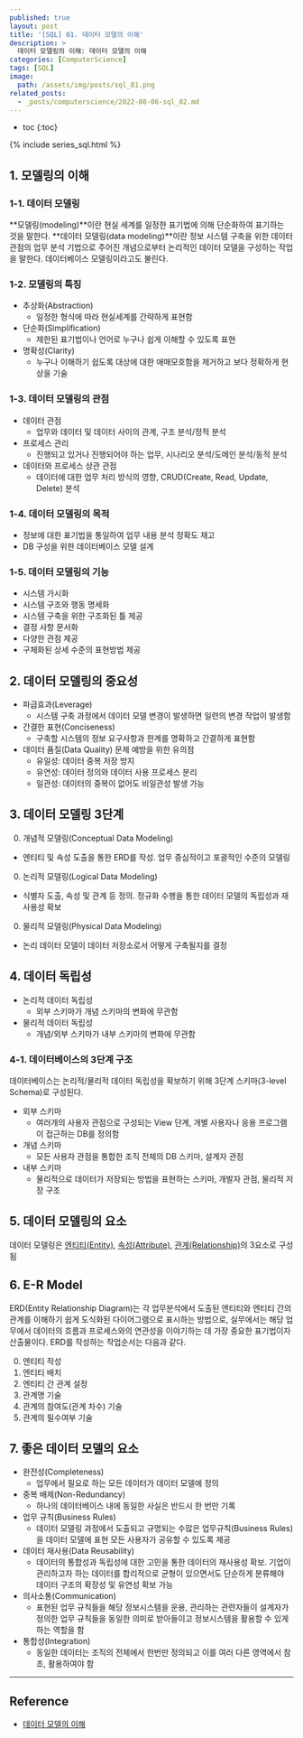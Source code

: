 ```yaml
---
published: true
layout: post
title: '[SQL] 01. 데이터 모델의 이해'
description: >
  데이터 모델링의 이해: 데이터 모델의 이해
categories: [ComputerScience]
tags: [SQL]
image:
  path: /assets/img/posts/sql_01.png
related_posts:
  - _posts/computerscience/2022-08-06-sql_02.md
---
```

* toc
{:toc}

{% include series_sql.html %}

## 1. 모델링의 이해

### 1-1. 데이터 모델링

**모델링(modeling)**이란 현실 세계를 일정한 표기법에 의해 단순화하여 표기하는 것을 말한다. **데이터 모델링(data modeling)**이란 정보 시스템 구축을 위한 데이터 관점의 업무 분석 기법으로 주어진 개념으로부터 논리적인 데이터 모델을 구성하는 작업을 말한다. 데이터베이스 모델링이라고도 불린다.  

### 1-2. 모델링의 특징

- 추상화(Abstraction)
  - 일정한 형식에 따라 현실세계를 간략하게 표현함
- 단순화(Simplification)
  - 제한된 표기법이나 언어로 누구나 쉽게 이해할 수 있도록 표현
- 명확성(Clarity)
  - 누구나 이해하기 쉽도록 대상에 대한 애매모호함을 제거하고 보다 정확하게 현상을 기술

### 1-3. 데이터 모델링의 관점

- 데이터 관점
  - 업무와 데이터 및 데이터 사이의 관계, 구조 분석/정적 분석
- 프로세스 관리
  - 진행되고 있거나 진행되어야 하는 업무, 시나리오 분석/도메인 분석/동적 분석
- 데이터와 프로세스 상관 관점
  - 데이터에 대한 업무 처리 방식의 영향, CRUD(Create, Read, Update, Delete) 분석

### 1-4. 데이터 모델링의 목적

- 정보에 대한 표기법을 통일하여 업무 내용 분석 정확도 재고
- DB 구성을 위한 데이터베이스 모델 설계

### 1-5. 데이터 모델링의 기능

- 시스템 가시화
- 시스템 구조와 행동 명세화
- 시스템 구축을 위한 구조화된 틀 제공
- 결정 사항 문서화
- 다양한 관점 제공
- 구체화된 상세 수준의 표현방법 제공

## 2. 데이터 모델링의 중요성

- 파급효과(Leverage)
  - 시스템 구축 과정에서 데이터 모델 변경이 발생하면 일련의 변경 작업이 발생함
- 간결한 표현(Conciseness)
  - 구축할 시스템의 정보 요구사항과 한계를 명확하고 간결하게 표현함
- 데이터 품질(Data Quality) 문제 예방을 위한 유의점
  - 유일성: 데이터 중복 저장 방지
  - 유연성: 데이터 정의와 데이터 사용 프로세스 분리
  - 일관성: 데이터의 중복이 없어도 비일관성 발생 가능

## 3. 데이터 모델링 3단계

0. 개념적 모델링(Conceptual Data Modeling)
  - 엔티티 및 속성 도출을 통한 ERD를 작성. 업무 중심적이고 포괄적인 수준의 모델링
0. 논리적 모델링(Logical Data Modeling)
  - 식별자 도출, 속성 및 관계 등 정의. 정규화 수행을 통한 데이터 모델의 독립성과 재사용성 확보
0. 물리적 모델링(Physical Data Modeling)
  - 논리 데이터 모델이 데이터 저장소로서 어떻게 구축될지를 결정

## 4. 데이터 독립성

- 논리적 데이터 독립성
  - 외부 스키마가 개념 스키마의 변화에 무관함
- 물리적 데이터 독립성
  - 개념/외부 스키마가 내부 스키마의 변화에 무관함

### 4-1. 데이터베이스의 3단계 구조

데이터베이스는 논리적/물리적 데이터 독립성을 확보하기 위해 3단계 스키마(3-level Schema)로 구성된다.  

- 외부 스키마
  - 여러개의 사용자 관점으로 구성되는 View 단계, 개별 사용자나 응용 프로그램이 접근하는 DB를 정의함
- 개념 스키마
  - 모든 사용자 관점을 통합한 조직 전체의 DB 스키마, 설계자 관점
- 내부 스키마
  - 물리적으로 데이터가 저장되는 방법을 표현하는 스키마, 개발자 관점, 물리적 저장 구조

## 5. 데이터 모델링의 요소

데이터 모델링은 [엔티티(Entity)](/computerscience/sql_02/#1-엔티티), [속성(Attribute)](/computerscience/sql_02/#2-속성), [관계(Relationship)](/computerscience/sql_02/#3-관계)의 3요소로 구성됨  

## 6. E-R Model

ERD(Entity Relationship Diagram)는 각 업무분석에서 도출된 엔티티와 엔티티 간의 관계를 이해하기 쉽게 도식화된 다이어그램으로 표시하는 방법으로, 실무에서는 해당 업무에서 데이터의 흐름과 프로세스와의 연관성을 이야기하는 데 가장 중요한 표기법이자 산출물이다. ERD를 작성하는 작업순서는 다음과 같다.  

0. 엔티티 작성
0. 엔티티 배치
0. 엔티티 간 관계 설정
0. 관계명 기술
0. 관계의 참여도(관계 차수) 기술
0. 관계의 필수여부 기술

## 7. 좋은 데이터 모델의 요소

- 완전성(Completeness)
  - 업무에서 필요로 하는 모든 데이터가 데이터 모델에 정의
- 중복 배제(Non-Redundancy)
  - 하나의 데이터베이스 내에 동일한 사실은 반드시 한 번만 기록
- 업무 규칙(Business Rules)
  - 데이터 모델링 과정에서 도출되고 규명되는 수많은 업무규칙(Business Rules)을 데이터 모델에 표현 모든 사용자가 공유할 수 있도록 제공
- 데이터 재사용(Data Reusability)
  - 데이터의 통합성과 독립성에 대한 고민을 통한 데이터의 재사용성 확보. 기업이 관리하고자 하는 데이터를 합리적으로 균형이 있으면서도 단순하게 분류해야 데이터 구조의 확장성 및 유연성 확보 가능
- 의사소통(Communication)
  - 표현된 업무 규칙들을 해당 정보시스템을 운용, 관리하는 관련자들이 설계자가 정의한 업무 규칙들을 동일한 의미로 받아들이고 정보시스템을 활용할 수 있게 하는 역할을 함
- 통합성(Integration)
  - 동일한 데이터는 조직의 전체에서 한번만 정의되고 이를 여러 다른 영역에서 참조, 활용하여야 함

---
## Reference
- [데이터 모델의 이해](https://dataonair.or.kr/db-tech-reference/d-guide/sql/?pageid=5&mod=document&uid=330)